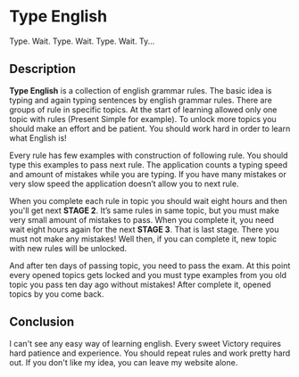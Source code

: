 # Type English

Type. Wait. Type. Wait. Type. Wait. Ty...

## Description

**Type English** is a collection of english grammar rules. The basic idea is typing and again typing sentences by english grammar rules. There are groups of rule in specific topics. At the start of learning allowed only one topic with rules (Present Simple for example). To unlock more topics you should make an effort and be patient. You should work hard in order to learn what English is!

Every rule has few examples with construction of following rule. You should type this examples to pass next rule. The application counts a typing speed and amount of mistakes while you are typing. If you have many mistakes or very slow speed the application doesn’t allow you to next rule.

When you complete each rule in topic you should wait eight hours and then you'll get next **STAGE 2**. It’s same rules in same topic, but you must make very small amount of mistakes to pass. When you complete it, you need wait eight hours again for the next **STAGE 3**. That is last stage. There you must not make any mistakes! Well then, if you can complete it, new topic with new rules will be unlocked.

And after ten days of passing topic, you need to pass the exam. At this point every opened topics gets locked and you must type examples from you old topic you pass ten day ago without mistakes! After complete it, opened topics by you come back.

## Conclusion

I can't see any easy way of learning english. Every sweet Victory requires hard patience and experience. You should repeat rules and work pretty hard out. If you don't like my idea, you can leave my website alone.

